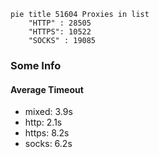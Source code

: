 
```mermaid
pie title 51604 Proxies in list
    "HTTP" : 28505
    "HTTPS": 10522
    "SOCKS" : 19085
```

### Some Info
#### Average Timeout

- mixed: 3.9s
- http: 2.1s
- https: 8.2s
- socks: 6.2s